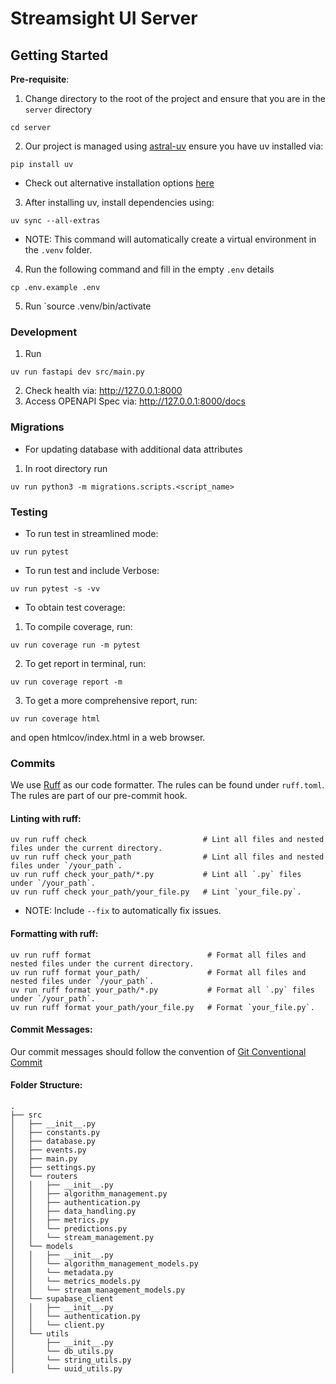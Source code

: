# Streamsight UI Server

## Getting Started

**Pre-requisite**:
1. Change directory to the root of the project and ensure that you are in the `server` directory
```
cd server
```
2. Our project is managed using [astral-uv](https://docs.astral.sh/uv/) ensure you have uv installed via:
```
pip install uv
```
- Check out alternative installation options [here](https://docs.astral.sh/uv/getting-started/installation/)
3. After installing uv, install dependencies using:
```
uv sync --all-extras
```
- NOTE: This command will automatically create a virtual environment in the `.venv` folder.
4. Run the following command and fill in the empty `.env` details
```
cp .env.example .env
```
5. Run `source .venv/bin/activate

### Development
1. Run
```
uv run fastapi dev src/main.py
```
2. Check health via: http://127.0.0.1:8000
3. Access OPENAPI Spec via: http://127.0.0.1:8000/docs

### Migrations
- For updating database with additional data attributes
1. In root directory run 
```
uv run python3 -m migrations.scripts.<script_name>
```

### Testing
* To run test in streamlined mode:
```
uv run pytest
```

* To run test and include Verbose:
```
uv run pytest -s -vv
```
* To obtain test coverage:
1. To compile coverage, run:
```
uv run coverage run -m pytest
```
2. To get report in terminal, run:
```
uv run coverage report -m
```
3. To get a more comprehensive report, run:
```
uv run coverage html
```
and open htmlcov/index.html in a web browser.

### Commits
We use [Ruff](https://github.com/astral-sh/ruff) as our code formatter.
The rules can be found under `ruff.toml`. The rules are part of our pre-commit hook.

#### Linting with ruff:
```
uv run ruff check                          # Lint all files and nested files under the current directory.
uv run ruff check your_path                # Lint all files and nested files under `/your_path`.
uv run ruff check your_path/*.py           # Lint all `.py` files under `/your_path`.
uv run ruff check your_path/your_file.py   # Lint `your_file.py`.
```
- NOTE: Include `--fix` to automatically fix issues.

#### Formatting with ruff:
```
uv run ruff format                          # Format all files and nested files under the current directory.
uv run ruff format your_path/               # Format all files and nested files under `/your_path`.
uv run ruff format your_path/*.py           # Format all `.py` files under `/your_path`.
uv run ruff format your_path/your_file.py   # Format `your_file.py`.
```


#### Commit Messages:
Our commit messages should follow the convention of [Git Conventional Commit](https://www.conventionalcommits.org/en/v1.0.0/)


#### Folder Structure:
```
.
├── src
│   ├── __init__.py
│   ├── constants.py
│   ├── database.py
│   ├── events.py
│   ├── main.py
│   ├── settings.py
│   └── routers
│   │   ├── __init__.py
│   │   ├── algorithm_management.py
│   │   ├── authentication.py
│   │   ├── data_handling.py
│   │   ├── metrics.py
│   │   └── predictions.py
│   │   └── stream_management.py
│   └── models
│   │   ├── __init__.py
│   │   └── algorithm_management_models.py
│   │   └── metadata.py
│   │   └── metrics_models.py
│   │   └── stream_management_models.py
│   └── supabase_client
│   │   ├── __init__.py
│   │   └── authentication.py
│   │   └── client.py
│   └── utils
│       ├── __init__.py
│       └── db_utils.py
│       └── string_utils.py
│       └── uuid_utils.py
```
